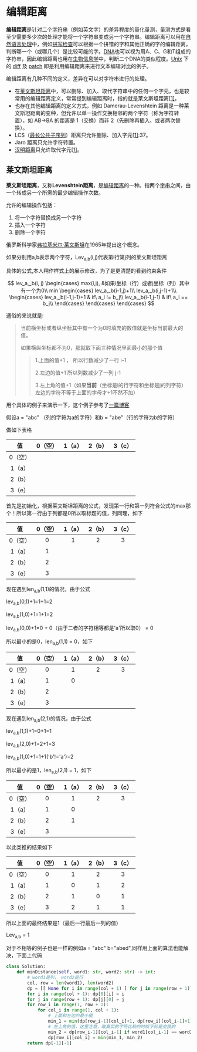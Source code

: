 # 编辑距离

**编辑距离**是针对二个[字符串](https://zh.wikipedia.org/wiki/字符串)（例如英文字）的差异程度的量化量测，量测方式是看至少需要多少次的处理才能将一个字符串变成另一个字符串。编辑距离可以用在[自然语言处理](https://zh.wikipedia.org/wiki/自然语言处理)中，例如[拼写检查](https://zh.wikipedia.org/wiki/拼寫檢查)可以根据一个拼错的字和其他正确的字的编辑距离，判断哪一个（或哪几个）是比较可能的字。[DNA](https://zh.wikipedia.org/wiki/去氧核糖核酸)也可以视为用A、C、G和T组成的字符串，因此编辑距离也用在[生物信息学](https://zh.wikipedia.org/wiki/生物信息学)中，判断二个DNA的类似程度。[Unix](https://zh.wikipedia.org/wiki/Unix) 下的 [diff](https://zh.wikipedia.org/wiki/Diff) 及 [patch](https://zh.wikipedia.org/wiki/Patch) 即是利用编辑距离来进行文本编辑对比的例子。

编辑距离有几种不同的定义，差异在可以对字符串进行的处理。

- 在[莱文斯坦距离](https://zh.wikipedia.org/wiki/萊文斯坦距離)中，可以删除、加入、取代字符串中的任何一个字元，也是较常用的编辑距离定义，常常提到编辑距离时，指的就是莱文斯坦距离[[1\]](https://zh.wikipedia.org/wiki/編輯距離#cite_note-navarro-1)。
- 也存在其他编辑距离的定义方式，例如 Damerau-Levenshtein 距离是一种莱文斯坦距离的变种，但允许以单一操作交换相邻的两个字符（称为字符转置），如 AB→BA 的距离是 1（交换）而非 2（先删除再插入、或者两次替换）。
- LCS（[最长公共子序列](https://zh.wikipedia.org/wiki/最长公共子序列)）距离只允许删除、加入字元[[1\]](https://zh.wikipedia.org/wiki/編輯距離#cite_note-navarro-1):37。
- Jaro 距离只允许字符转置。
- [汉明距离](https://zh.wikipedia.org/wiki/汉明距离)只允许取代字元[[1\]](https://zh.wikipedia.org/wiki/編輯距離#cite_note-navarro-1)。



## 莱文斯坦距离

**莱文斯坦距离**，又称**Levenshtein距离**，是[编辑距离](https://zh.wikipedia.org/wiki/編輯距離)的一种。指两个[字串](https://zh.wikipedia.org/wiki/字串)之间，由一个转成另一个所需的最少编辑操作次数。

允许的编辑操作包括：

1. 将一个字符替换成另一个字符
2. 插入一个字符
3. 删除一个字符

俄罗斯科学家[弗拉基米尔·莱文斯坦](https://zh.wikipedia.org/w/index.php?title=弗拉基米尔·莱文斯坦&action=edit&redlink=1)在1965年提出这个概念。

如果分别用a,b表示两个字符，Lev<sub>a,b</sub>(i,j)代表第i行第j列的莱文斯坦距离

具体的公式,本人稍作样式上的展示修改，为了是更清楚的看到约束条件

$$
lev_a,_b(i, j)
\begin{cases}
max(i,j), &如果i坐标（行）或者j坐标（列）其中有一个为0\\
min
    \begin{cases}
    lev_a,_b(i-1,j)+1\\
    lev_a,_b(i,j-1)+1\\
    \begin{cases}
    lev_a,_b(i-1,j-1)+1 & if\ a_i != b_j\\
    lev_a,_b(i-1,j-1) & if\ a_i == b_j\\
    \end{cases}
    \end{cases}
\end{cases}
$$

通俗的来说就是:

> 当前横坐标或者纵坐标其中有一个为0时填充的数值就是坐标当前最大的值。
>
> 如果横纵坐标都不为0，那就取下面三种情况里面最小的那个值
>
> > 1.上面的值+1 ， 所以行数减少了一行 i-1
> >
> > 2.左边的值+1 所以列数减少了一列 j-1
> >
> > 3.左上角的值+1（如果**当前**（坐标是i的行字符和坐标是j的列字符）左边的字符不等于上面的字母才+1不然不加）

用个具体的例子来演示一下，这个例子参考了[一篇博客](https://www.cnblogs.com/babyfei/p/7451767.html)

假设a = "abc" （列的字符为a的字符）和b = "abe"（行的字符为b的字符）

做如下表格

|   值    | 0（空） | 1（a） | 2（b） | 3（c） |
| :-----: | :-----: | :----: | :----: | :----: |
| 0（空） |         |        |        |        |
| 1（a）  |         |        |        |        |
| 2（b）  |         |        |        |        |
| 3（e）  |         |        |        |        |

首先是初始化，根据莱文斯坦距离的公式，发现第一行和第一列符合公式的max那个！所以第一行由于列都是0所以取标题的值，列同理，如下

|   值    | 0（空） | 1（a） | 2（b） | 3（c） |
| :-----: | :-----: | :----: | :----: | :----: |
| 0（空） |    0    |   1    |   2    |   3    |
| 1（a）  |    1    |        |        |        |
| 2（b）  |    2    |        |        |        |
| 3（e）  |    3    |        |        |        |

现在遇到len<sub>a,b</sub>(1,1)的情况，由于公式

lev<sub>a,b</sub>(0,1)+1=1+1=2

lev<sub>a,b</sub>(1,0)+1=1+1=2

lev<sub>a,b</sub>(0,0)+1=0 + 0（由于二者的字符相等都是'a'所以取0） = 0

所以最小的是0，len<sub>a,b</sub>(1,1) = 0，如下

|   值    | 0（空） | 1（a） | 2（b） | 3（c） |
| :-----: | :-----: | :----: | :----: | :----: |
| 0（空） |    0    |   1    |   2    |   3    |
| 1（a）  |    1    |   0    |        |        |
| 2（b）  |    2    |        |        |        |
| 3（e）  |    3    |        |        |        |

现在遇到len<sub>a,b</sub>(2,1)的情况，由于公式

lev<sub>a,b</sub>(1,1)+1=0+1=1

lev<sub>a,b</sub>(2,0)+1=2+1=3

lev<sub>a,b</sub>(1,0)+1=1+1('b'!='a')=2

所以最小的是1，len<sub>a,b</sub>(2,1) = 1，如下

|   值    | 0（空） | 1（a） | 2（b） | 3（c） |
| :-----: | :-----: | :----: | :----: | :----: |
| 0（空） |    0    |   1    |   2    |   3    |
| 1（a）  |    1    |   0    |        |        |
| 2（b）  |    2    |   1    |        |        |
| 3（e）  |    3    |        |        |        |

以此类推的结果如下

|   值    | 0（空） | 1（a） | 2（b） | 3（c） |
| :-----: | :-----: | :----: | :----: | :----: |
| 0（空） |    0    |   1    |   2    |   3    |
| 1（a）  |    1    |   0    |   1    |   2    |
| 2（b）  |    2    |   1    |   0    |   1    |
| 3（e）  |    3    |   2    |   1    |   1    |

所以上面的最终结果是1（最后一行最后一列的值）

Lev<sub>a,b</sub> = 1

对于不相等的例子也是一样的例如a = "abc" b="abed",同样用上面的算法也能解决，下面上代码

```python
class Solution:
    def minDistance(self, word1: str, word2: str) -> int:
        # word1是列， word2是行
        col, row = len(word1), len(word2)
        dp = [[ None for i in range(col + 1) ] for j in range(row + 1)]
        for i in range(col + 1): dp[0][i] = i
        for j in range(row + 1): dp[j][0] = j
        for row_i in range(1, row + 1):
            for col_i in range(1, col + 1):
                # 上面和左边的最小值
                min_1 = min(dp[row_i-1][col_i]+1, dp[row_i][col_i-1]+1)
                # 左上角的值，这里注意，取真实的字符比较的时候下标是交换的
                min_2 = dp[row_i-1][col_i-1] if word1[col_i-1] == word2[row_i-1] else dp[row_i-1][col_i-1] + 1
                dp[row_i][col_i] = min(min_1, min_2)
        return dp[-1][-1]
```







